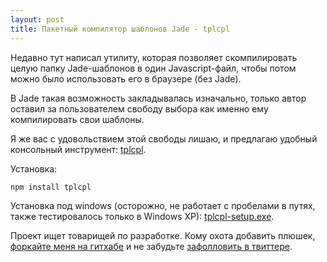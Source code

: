 ```yaml
---
layout: post
title: Пакетный компилятор шаблонов Jade - tplcpl
---
```


Недавно тут написал утилиту, которая позволяет скомпилировать целую
папку Jade-шаблонов в один Javascript-файл, чтобы потом можно было
использовать его в браузере (без Jade).

В Jade такая возможность закладывалась изначально, только
автор оставил за пользователем свободу выбора как именно
ему компилировать свои шаблоны.

Я же вас с удовольствием этой свободы лишаю,
и предлагаю удобный консольный инструмент: [tplcpl](https://github.com/jsmarkus/tplcpl).

Установка:

	npm install tplcpl

Установка под windows (осторожно, не работает с пробелами в путях, также тестировалось только в Windows XP):
[tplcpl-setup.exe](https://github.com/downloads/jsmarkus/tplcpl/tplcpl-setup.exe).

Проект ищет товарищей по разработке.
Кому охота добавить плюшек, [форкайте меня на гитхабе](https://github.com/jsmarkus) и не забудьте [зафолловить в твиттере](http://twitter.com/jsmarkus).
